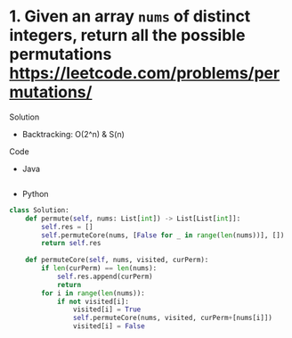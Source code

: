 # 1. Given an array `nums` of distinct integers, return all the possible permutations https://leetcode.com/problems/permutations/

Solution

- Backtracking: O(2^n) & S(n)

Code

- Java

```java

```

- Python

```python
class Solution:
    def permute(self, nums: List[int]) -> List[List[int]]:
        self.res = []
        self.permuteCore(nums, [False for _ in range(len(nums))], [])
        return self.res
        
    def permuteCore(self, nums, visited, curPerm):
        if len(curPerm) == len(nums):
            self.res.append(curPerm)
            return
        for i in range(len(nums)):
            if not visited[i]:
                visited[i] = True
                self.permuteCore(nums, visited, curPerm+[nums[i]])
                visited[i] = False
```
